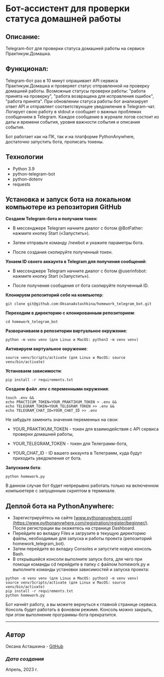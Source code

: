 # Бот-ассистент для проверки статуса домашней работы

## Описание:
Telegram-бот для проверки статуса домашней работы на сервисе Практикум.Домашка.

## Функционал:
Telegram-бот раз в 10 минут опрашивает API сервиса Практикум.Домашка и проверяет статус отправленной на проверку домашней работы. Возможные статусы проверки работы: "работа принята на проверку", "работа возвращена для исправления ошибок", "работа принята". При обновлении статуса работы бот анализирует ответ API и отправляет соответствующее уведомление в Telegram-чат. Логирует свою работу в stdout и сообщает о важных проблемах сообщением в Telegram. Каждое сообщение в журнале логов состоит из даты и времени события, уровня важности события и описания события.

Бот работает как на ПК, так и на платформе PythonAnywhere, достаточно запустить бота, прописать токены. 

## Технологии
* Python 3.9
* python-telegram-bot
* python-dotenv
* requests

## Установка и запуск бота на локальном компьютере из репозитория GitHub

__Создаем Telegram-бота и получаем токен__:

* В мессенджере Telegram начните диалог с ботом @BotFather: нажмите кнопку Start («Запустить»). 

* Затем отправьте команду /newbot и укажите параметры бота. 

* После создания скопируйте полученный токен.

__Узнаем ID своего аккаунта в Telegram для получения сообщений__:

* В мессенджере Telegram начните диалог с ботом @userinfobot: нажмите кнопку Start («Запустить»). 

*  После получения сообщения от бота скопируйте полученный ID.

__Клонируем репозиторий себе на компьютер__: 
```
git clone git@github.com:OksanaAstashkina/homework_telegram_bot.git
```

__Переходим в директорию с клонированным репозиторием__:
```
cd homework_telegram_bot
```

__Разворачиваем в репозитории виртуальное окружение__:
```
python -m venv venv (для Linux и MacOS: python3 -m venv venv)
```

__Активируем виртуальное окружение__:
```
source venv/Scripts/activate (для Linux и MacOS: source venv/bin/activate)
```

__Установаем зависимости__:
```
pip install -r requirements.txt
```

__Создаем файл .env с переменными окружения__:
```
touch .env &&
echo PRACTICUM_TOKEN=YOUR_PRAKTIKUM_TOKEN > .env &&
echo TELEGRAM_TOKEN=YOUR_TELEGRAM_TOKEN >> .env &&
echo TELEGRAM_CHAT_ID=YOUR_CHAT_ID >> .env
```
Не забудьте заменить значения переменных на свои: 

*  YOUR_PRAKTIKUM_TOKEN - токен для взаимодействия с API сервиса проверки домашней работы,

*  YOUR_TELEGRAM_TOKEN - токен для Телеграмм-бота,

*  YOUR_CHAT_ID - ID вашего аккаунта в Телеграмм, куда будут приходить уведомления от бота.

__Запускаем бота__:
```
python homework.py
```
В данном случае бот будет непрерывно работать только на включенном компьюетере с запущенным скриптом в терминале.


## Деплой бота на PythonAnywhere:

* Зарегистрируйтесь на сайте [www.pythonanywhere.com](https://www.pythonanywhere.com/registration/register/beginner/). После регистрации вы окажетесь на странице Dashboard.
* Перейдите во вкладку Files и загрузите в текущую директорию файлы, необходимые для запуска и работы проекта (репозиторий homework_telegram_bot).
* Затем перейдите во вкладку Consoles и запустите новую консоль Bash.
* В открывшейся консоли выполните запуск бота, для чего при помощи команды cd перейдите в папку с файлом homework.py и выполните команды установки зависимостей и запуска проекта:
```
python -m venv venv (для Linux и MacOS: python3 -m venv venv)
source venv/Scripts/activate (для Linux и MacOS: source venv/bin/activate)
pip install -r requirements.txt
python homework.py
```
Бот начнёт работу, а вы можете вернуться к главной странице сервиса. Консоль будет работать в фоновом режиме. Консоль можно закрыть, при этом выполнение программы-бота прекратится.


***
## *Автор*
Оксана Асташкина - [GitHub](https://github.com/OksanaAstashkina)

### *Дата создания*
Апрель, 2023 г.

